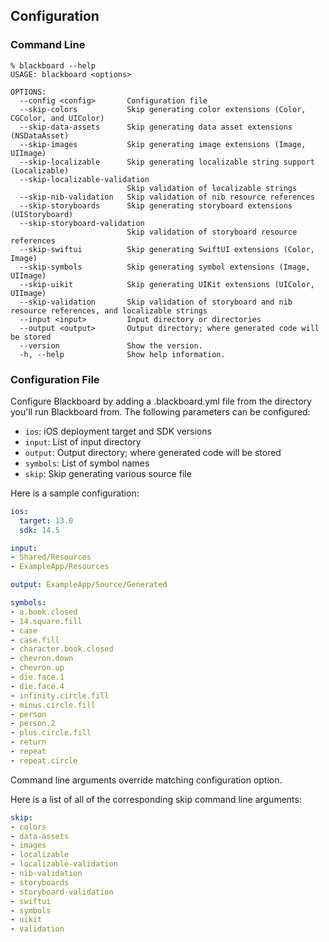 ## Configuration

### Command Line

```
% blackboard --help
USAGE: blackboard <options>

OPTIONS:
  --config <config>       Configuration file
  --skip-colors           Skip generating color extensions (Color, CGColor, and UIColor)
  --skip-data-assets      Skip generating data asset extensions (NSDataAsset)
  --skip-images           Skip generating image extensions (Image, UIImage)
  --skip-localizable      Skip generating localizable string support (Localizable)
  --skip-localizable-validation
                          Skip validation of localizable strings
  --skip-nib-validation   Skip validation of nib resource references
  --skip-storyboards      Skip generating storyboard extensions (UIStoryboard)
  --skip-storyboard-validation
                          Skip validation of storyboard resource references
  --skip-swiftui          Skip generating SwiftUI extensions (Color, Image)
  --skip-symbols          Skip generating symbol extensions (Image, UIImage)
  --skip-uikit            Skip generating UIKit extensions (UIColor, UIImage)
  --skip-validation       Skip validation of storyboard and nib resource references, and localizable strings
  --input <input>         Input directory or directories
  --output <output>       Output directory; where generated code will be stored
  --version               Show the version.
  -h, --help              Show help information.
```

### Configuration File

Configure Blackboard by adding a .blackboard.yml file from the directory you'll run Blackboard from. The following parameters can be configured:

* `ios`: iOS deployment target and SDK versions
* `input`: List of input directory
* `output`: Output directory; where generated code will be stored
* `symbols`: List of symbol names
* `skip`: Skip generating various source file

Here is a sample configuration:

```yaml
ios:
  target: 13.0
  sdk: 14.5

input:
- Shared/Resources
- ExampleApp/Resources

output: ExampleApp/Source/Generated

symbols:
- a.book.closed
- 14.square.fill
- case
- case.fill
- character.book.closed
- chevron.down
- chevron.up
- die.face.1
- die.face.4
- infinity.circle.fill
- minus.circle.fill
- person
- person.2
- plus.circle.fill
- return
- repeat
- repeat.circle
```

Command line arguments override matching configuration option.

Here is a list of all of the corresponding skip command line arguments:

```yaml
skip:
- colors
- data-assets
- images
- localizable
- localizable-validation
- nib-validation
- storyboards
- storyboard-validation
- swiftui
- symbols
- uikit
- validation
```
